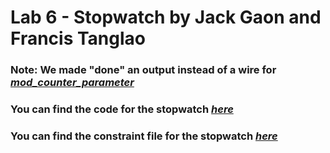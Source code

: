# Lab 6 - Stopwatch by Jack Gaon and Francis Tanglao

### Note: We made "done" an output instead of a wire for [*mod_counter_parameter*](https://github.com/Spring-2024-Classes/lab-6-stopwatch-thedawgs/blob/main/Starter%20Code/mod_counter_parameter.v) 
### You can find the code for the stopwatch [*here*](https://github.com/Spring-2024-Classes/lab-6-stopwatch-thedawgs/blob/main/stopwatch.v)
### You can find the constraint file for the stopwatch [*here*](https://github.com/Spring-2024-Classes/lab-6-stopwatch-thedawgs/blob/main/Nexys-A7-100T-Master.xdc)
